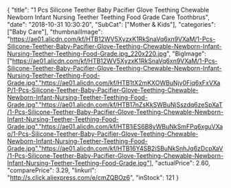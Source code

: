 {
	"title": "1 Pcs Silicone Teether  Baby Pacifier Glove Teething Chewable Newborn Infant Nursing Teether Teething  Food Grade Care Toothbrus",
	"date": "2018-10-31 10:30:20",
	"SubCat": ["Mother & Kids"],
	"categories": ["Baby Care"],
	"thumbnailImage": "https://ae01.alicdn.com/kf/HTB12WV5XyzxK1RkSnaVq6xn9VXaM/1-Pcs-Silicone-Teether-Baby-Pacifier-Glove-Teething-Chewable-Newborn-Infant-Nursing-Teether-Teething-Food-Grade.jpg_220x220.jpg",
	"BigImage": ["https://ae01.alicdn.com/kf/HTB12WV5XyzxK1RkSnaVq6xn9VXaM/1-Pcs-Silicone-Teether-Baby-Pacifier-Glove-Teething-Chewable-Newborn-Infant-Nursing-Teether-Teething-Food-Grade.jpg","https://ae01.alicdn.com/kf/HTB1tX2mKXOWBuNjy0Fiq6xFxVXaP/1-Pcs-Silicone-Teether-Baby-Pacifier-Glove-Teething-Chewable-Newborn-Infant-Nursing-Teether-Teething-Food-Grade.jpg","https://ae01.alicdn.com/kf/HTB17nZsKkSWBuNjSszdq6zeSpXaT/1-Pcs-Silicone-Teether-Baby-Pacifier-Glove-Teething-Chewable-Newborn-Infant-Nursing-Teether-Teething-Food-Grade.jpg","https://ae01.alicdn.com/kf/HTB1iES6B8yWBuNkSmFPq6xguVXao/1-Pcs-Silicone-Teether-Baby-Pacifier-Glove-Teething-Chewable-Newborn-Infant-Nursing-Teether-Teething-Food-Grade.jpg","https://ae01.alicdn.com/kf/HTB16Y4SB2iSBuNkSnhJq6zDcpXaV/1-Pcs-Silicone-Teether-Baby-Pacifier-Glove-Teething-Chewable-Newborn-Infant-Nursing-Teether-Teething-Food-Grade.jpg"],
	"actualPrice": 2.60,
	"comparePrice": 3.29,
	"linkurl": "http://s.click.aliexpress.com/e/cmZQBOz6",
	"inStock": 121
}
